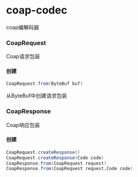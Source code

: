 # coap-codec
coap编解码器

### CoapRequest
Coap请求包装
#### 创建
``` java
CoapRequest.from(ByteBuf buf)
```
从ByteBuf中创建请求包装

### CoapResponse
Coap响应包装
#### 创建
``` java
CoapRequest.createResponse()
CoapRequest.createResponse(Code code)
CoapResponse.from(CoapRequest request)
CoapResponse.from(CoapRequest request,Code code)
```